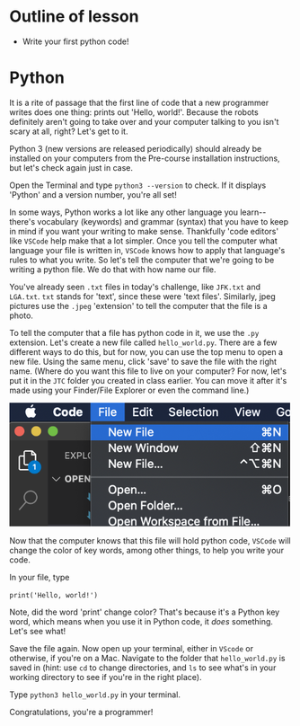 # Outline of lesson

* Write your first python code!

# Python

It is a rite of passage that the first line of code that a new programmer writes does one thing: prints out 'Hello, world!'. Because the robots definitely aren't going to take over and your computer talking to you isn't scary at all, right? Let's get to it.

Python 3 (new versions are released periodically) should already be installed on your computers from the Pre-course installation instructions, but let's check again just in case.

Open the Terminal and type `python3 --version` to check. If it displays 'Python' and a version number, you're all set!

In some ways, Python works a lot like any other language you learn-- there's vocabulary (keywords) and grammar (syntax) that you have to keep in mind if you want your writing to make sense. Thankfully 'code editors' like `VSCode` help make that a lot simpler. Once you tell the computer what language your file is written in, `VSCode` knows how to apply that language's rules to what you write. So let's tell the computer that we're going to be writing a python file. We do that with how name our file.

You've already seen `.txt` files in today's challenge, like `JFK.txt` and `LGA.txt`. `txt` stands for 'text', since these were 'text files'. Similarly, jpeg pictures use the `.jpeg` 'extension' to tell the computer that the file is a photo.

To tell the computer that a file has python code in it, we use the `.py` extension. Let's create a new file called `hello_world.py`. There are a few different ways to do this, but for now, you can use the top menu to open a new file. Using the same menu, click 'save' to save the file with the right name. (Where do you want this file to live on your computer? For now, let's put it in the `JTC` folder you created in class earlier. You can move it after it's made using your Finder/File Explorer or even the command line.)

<img src="images/new_file.png" width="500">

Now that the computer knows that this file will hold python code, `VSCode` will change the color of key words, among other things, to help you write your code.

In your file, type

`print('Hello, world!')`

Note, did the word 'print' change color? That's because it's a Python key word, which means when you use it in Python code, it _does_ something. Let's see what!

Save the file again. Now open up your terminal, either in `VScode` or otherwise, if you're on a Mac. Navigate to the folder that `hello_world.py` is saved in (hint: use `cd` to change directories, and `ls` to see what's in your working directory to see if you're in the right place).

Type `python3 hello_world.py` in your terminal.

Congratulations, you're a programmer!
